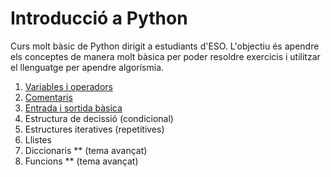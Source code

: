 # Introducció a Python

Curs molt bàsic de Python dirigit a estudiants d'ESO. L'objectiu és apendre els conceptes de manera molt bàsica per poder resoldre exercicis i utilitzar el llenguatge per apendre algorísmia.

1. [Variables i operadors](variables_i_operadors.md)
2. [Comentaris](comentaris.md)
3. [Entrada i sortida bàsica](entrada_sortida_basica.md)
4. Estructura de decissió (condicional)
5. Estructures iteratives (repetitives)
6. Llistes
7. Diccionaris ** (tema avançat)
8. Funcions ** (tema avançat)


